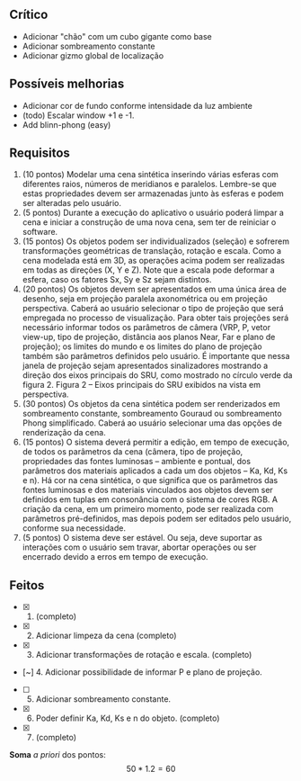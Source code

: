 ## Crítico

- Adicionar "chão" com um cubo gigante como base
- Adicionar sombreamento constante
- Adicionar gizmo global de localização

## Possíveis melhorias

- Adicionar cor de fundo conforme intensidade da luz ambiente
- (todo) Escalar window +1 e -1.
- Add blinn-phong (easy)

## Requisitos

1) (10 pontos)  Modelar uma cena sintética inserindo várias esferas com diferentes raios, números de  meridianos  e  paralelos.  Lembre-se  que  estas  propriedades  devem  ser armazenadas junto às esferas e podem ser alteradas pelo usuário. 
2) (5 pontos)  Durante  a  execução  do  aplicativo  o  usuário  poderá  limpar  a  cena  e  iniciar  a construção de uma nova cena, sem ter de reiniciar o software. 
3) (15 pontos) Os  objetos  podem  ser  individualizados  (seleção) e  sofrerem  transformações geométricas de translação, rotação e escala. Como a cena modelada está em 3D, as operações acima podem ser realizadas em todas as direções (X, Y e Z). Note que a escala pode deformar a esfera, caso os fatores Sx, Sy e Sz sejam distintos. 
4) (20 pontos) Os  objetos  devem  ser  apresentados  em  uma  única  área  de  desenho,  seja  em projeção  paralela  axonométrica  ou  em  projeção  perspectiva.  Caberá  ao  usuário selecionar  o  tipo  de  projeção  que  será  empregada  no  processo  de  visualização. Para obter tais projeções será necessário informar todos os parâmetros de câmera (VRP, P, vetor view-up, tipo de projeção, distância aos planos Near, Far e plano de projeção);  os  limites  do  mundo  e  os  limites  do  plano  de  projeção  também  são parâmetros  definidos  pelo  usuário.  É  importante  que  nessa  janela  de  projeção sejam  apresentados  sinalizadores  mostrando  a  direção  dos  eixos  principais  do SRU, como mostrado no círculo verde da figura 2. Figura 2 – Eixos principais do SRU exibidos na vista em perspectiva. 
5) (30 pontos) Os objetos da cena sintética podem ser renderizados em sombreamento constante, sombreamento Gouraud ou sombreamento Phong simplificado. Caberá ao usuário selecionar uma das opções de renderização da cena. 
6) (15 pontos) O  sistema  deverá  permitir  a  edição,  em  tempo  de execução,  de  todos  os parâmetros da cena (câmera, tipo de projeção, propriedades das fontes luminosas –  ambiente  e  pontual,  dos  parâmetros  dos  materiais aplicados  a  cada  um  dos objetos  –  Ka,  Kd,  Ks  e  n).  Há  cor  na  cena  sintética,  o  que  significa  que  os parâmetros das fontes luminosas e dos materiais vinculados aos objetos devem ser definidos em tuplas em consonância com o sistema de cores RGB. A criação da 
cena, em um primeiro momento, pode ser realizada com parâmetros pré-definidos, mas depois podem ser editados pelo usuário, conforme sua necessidade. 
7) (5 pontos) O sistema deve ser estável. Ou seja, deve suportar as interações com o usuário sem  travar,  abortar  operações  ou  ser  encerrado  devido  a  erros  em  tempo  de execução.

## Feitos

- [X] 1. (completo)
- [X] 2. Adicionar limpeza da cena (completo)
- [X] 3. Adicionar transformações de rotação e escala. (completo)
- [~] 4. Adicionar possibilidade de informar P e plano de projeção.
- [ ] 5. Adicionar sombreamento constante.
- [X] 6. Poder definir Ka, Kd, Ks e n do objeto. (completo)
- [X] 7. (completo)

**Soma** *a priori* dos pontos:
$$
50 * 1.2 = 60
$$
